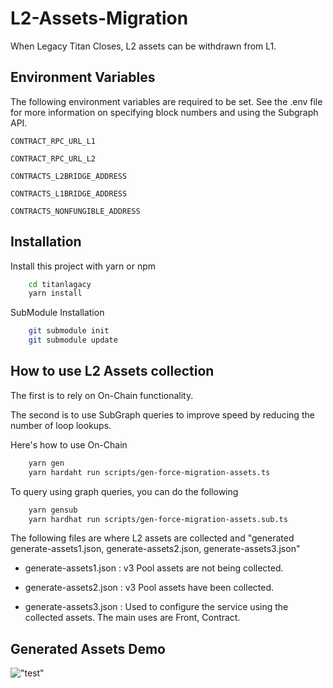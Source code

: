 # L2-Assets-Migration

When Legacy Titan Closes, L2 assets can be withdrawn from L1.

## Environment Variables

The following environment variables are required to be set. See the .env file for more information on specifying block numbers and using the Subgraph API.

`CONTRACT_RPC_URL_L1` 

`CONTRACT_RPC_URL_L2` 

`CONTRACTS_L2BRIDGE_ADDRESS`

`CONTRACTS_L1BRIDGE_ADDRESS`

`CONTRACTS_NONFUNGIBLE_ADDRESS`

## Installation

Install this project with yarn or npm

```bash
    cd titanlagacy
    yarn install 
```
SubModule Installation
```bash
    git submodule init
    git submodule update
```
    
## How to use L2 Assets collection

The first is to rely on On-Chain functionality.

The second is to use SubGraph queries to improve speed by reducing the number of loop lookups.

Here's how to use On-Chain
```bash
    yarn gen
    yarn hardaht run scripts/gen-force-migration-assets.ts
```

To query using graph queries, you can do the following 
```bash
    yarn gensub
    yarn hardhat run scripts/gen-force-migration-assets.sub.ts
```
The following files are where L2 assets are collected and "generated 
generate-assets1.json, generate-assets2.json, generate-assets3.json"

- generate-assets1.json : v3 Pool assets are not being collected. 

- generate-assets2.json : v3 Pool assets have been collected.

- generate-assets3.json : Used to configure the service using the collected assets.  The main uses are Front, Contract. 



## Generated Assets Demo
!["test"](https://github.com/tokamak-network/L2-Assets-Migration/blob/dev/gernated_example.png)


